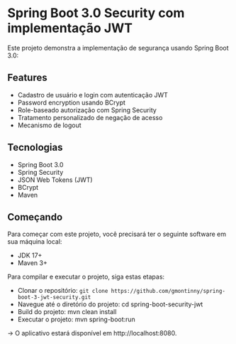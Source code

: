 # Spring Boot 3.0 Security com implementação JWT 
Este projeto demonstra a implementação de segurança usando Spring Boot 3.0:

## Features
* Cadastro de usuário e login com autenticação JWT
* Password encryption usando BCrypt
* Role-baseado autorização com Spring Security
* Tratamento personalizado de negação de acesso
* Mecanismo de logout

## Tecnologias
* Spring Boot 3.0
* Spring Security
* JSON Web Tokens (JWT)
* BCrypt
* Maven
 
## Começando
Para começar com este projeto, você precisará ter o seguinte software em sua máquina local:

* JDK 17+
* Maven 3+


Para compilar e executar o projeto, siga estas etapas:

* Clonar o repositório: `git clone https://github.com/gmontinny/spring-boot-3-jwt-security.git`
* Navegue até o diretório do projeto: cd spring-boot-security-jwt
* Build do projeto: mvn clean install
* Executar o  projeto: mvn spring-boot:run 

-> O aplicativo estará disponível em http://localhost:8080.
